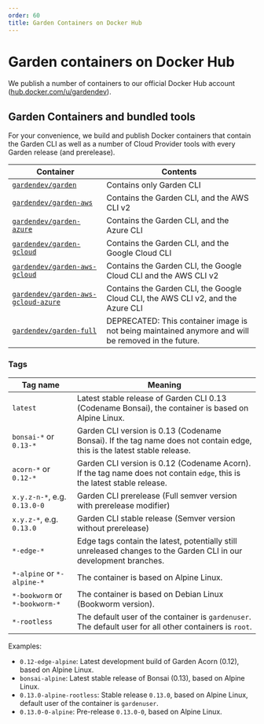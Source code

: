 ```yaml
---
order: 60
title: Garden Containers on Docker Hub
---
```


# Garden containers on Docker Hub

We publish a number of containers to our official Docker Hub account ([hub.docker.com/u/gardendev](https://hub.docker.com/u/gardendev)).

## Garden Containers and bundled tools

For your convenience, we build and publish Docker containers that contain the Garden CLI as well as a number of Cloud Provider tools with every Garden release (and prerelease).

| Container                         | Contents                                                         |
|-----------------------------------|------------------------------------------------------------------|
| [`gardendev/garden`](https://hub.docker.com/r/gardendev/garden) | Contains only Garden CLI                                         |
| [`gardendev/garden-aws`](https://hub.docker.com/r/gardendev/garden-aws) | Contains the Garden CLI, and the AWS CLI v2                      |
| [`gardendev/garden-azure`](https://hub.docker.com/r/gardendev/garden-azure) | Contains the Garden CLI, and the Azure CLI                       |
| [`gardendev/garden-gcloud`](https://hub.docker.com/r/gardendev/garden-gcloud) | Contains the Garden CLI, and the Google Cloud CLI                |
| [`gardendev/garden-aws-gcloud`](https://hub.docker.com/r/gardendev/garden-aws-gcloud) | Contains the Garden CLI, the Google Cloud CLI and the AWS CLI v2 |
| [`gardendev/garden-aws-gcloud-azure`](https://hub.docker.com/r/gardendev/garden-aws-gcloud-azure) | Contains the Garden CLI, the Google Cloud CLI, the AWS CLI v2, and the Azure CLI |
| [`gardendev/garden-full`](https://hub.docker.com/r/gardendev/garden-full) | DEPRECATED: This container image is not being maintained anymore and will be removed in the future. |

### Tags

| Tag name                          | Meaning                                                          |
|-----------------------------------|------------------------------------------------------------------|
| `latest`                          | Latest stable release of Garden CLI 0.13 (Codename Bonsai), the container is based on Alpine Linux.
| `bonsai-*` or `0.13-*`             | Garden CLI version is 0.13 (Codename Bonsai). If the tag name does not contain edge, this is the latest stable release. |
| `acorn-*` or `0.12-*`              | Garden CLI version is 0.12 (Codename Acorn). If the tag name does not contain `edge`, this is the latest stable release. |
| `x.y.z-n-*`, e.g. `0.13.0-0`      | Garden CLI prerelease (Full semver version with prerelease modifier) |
| `x.y.z-*`, e.g. `0.13.0`          | Garden CLI stable release (Semver version without prerelease)    |
| `*-edge-*`                        | Edge tags contain the latest, potentially still unreleased changes to the Garden CLI in our development branches. |
| `*-alpine` or `*-alpine-*`        | The container is based on Alpine Linux. |
| `*-bookworm` or `*-bookworm-*`        | The container is based on Debian Linux (Bookworm version). |
| `*-rootless`                      | The default user of the container is `gardenuser`. The default user for all other containers is `root`. |

Examples:
- `0.12-edge-alpine`: Latest development build of Garden Acorn (0.12), based on Alpine Linux.
- `bonsai-alpine`: Latest stable release of Bonsai (0.13), based on Alpine Linux.
- `0.13.0-alpine-rootless`: Stable release `0.13.0`, based on Alpine Linux, default user of the container is `gardenuser`.
- `0.13.0-0-alpine`: Pre-release `0.13.0-0`, based on Alpine Linux.
